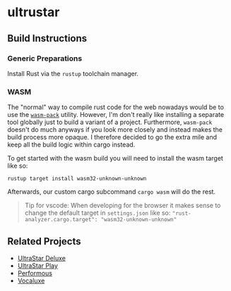 # ultrustar

## Build Instructions

### Generic Preparations
Install Rust via the `rustup` toolchain manager.

### WASM
The "normal" way to compile rust code for the web nowadays would be to use the [`wasm-pack`](https://rustwasm.github.io/docs/book/game-of-life/hello-world.html#build-the-project) utility.
However, I'm don't really like installing a separate tool globally just to build a variant of a project.
Furthermore, `wasm-pack` doesn't do much anyways if you look more closely and instead makes the build process more opaque.
I therefore decided to go the extra mile and keep all the build logic within cargo instead.

To get started with the wasm build you will need to install the wasm target like so:
```
rustup target install wasm32-unknown-unknown
```
Afterwards, our custom cargo subcommand `cargo wasm` will do the rest.

> Tip for vscode: When developing for the browser it makes sense to change the default target in `settings.json` like so: `"rust-analyzer.cargo.target": "wasm32-unknown-unknown"`


## Related Projects
* [UltraStar Deluxe](https://github.com/UltraStar-Deluxe/USDX)
* [UltraStar Play](https://github.com/UltraStar-Deluxe/Play)
* [Performous](https://github.com/performous/performous)
* [Vocaluxe](https://github.com/Vocaluxe/Vocaluxe)
